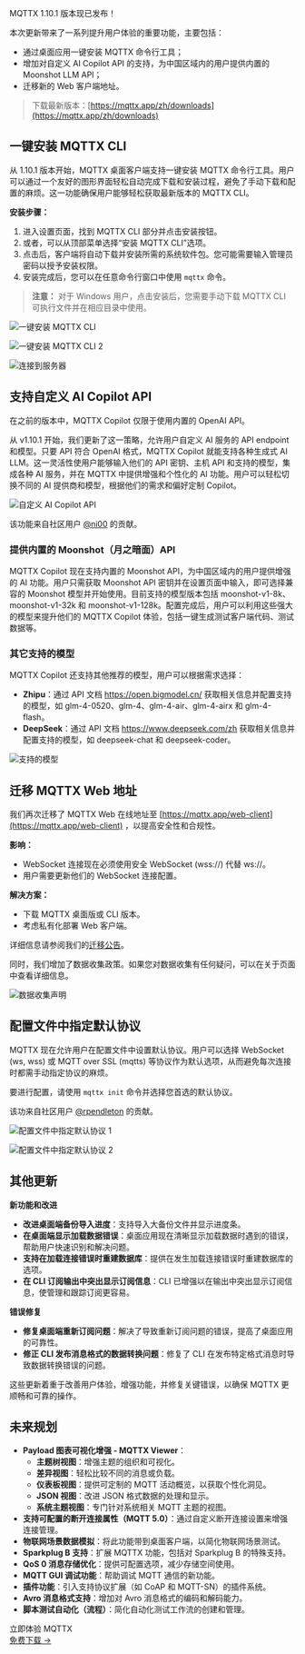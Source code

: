 MQTTX 1.10.1 版本现已发布！

本次更新带来了一系列提升用户体验的重要功能，主要包括：

- 通过桌面应用一键安装 MQTTX 命令行工具；
- 增加对自定义 AI Copilot API 的支持，为中国区域内的用户提供内置的 Moonshot LLM API；
- 迁移新的 Web 客户端地址。

> 下载最新版本：[https://mqttx.app/zh/downloads](https://mqttx.app/zh/downloads)

## 一键安装 MQTTX CLI

从 1.10.1 版本开始，MQTTX 桌面客户端支持一键安装 MQTTX 命令行工具。用户可以通过一个友好的图形界面轻松自动完成下载和安装过程，避免了手动下载和配置的麻烦。这一功能确保用户能够轻松获取最新版本的 MQTTX CLI。

**安装步骤：**

1. 进入设置页面，找到 MQTTX CLI 部分并点击安装按钮。
2. 或者，可以从顶部菜单选择“安装 MQTTX CLI”选项。
3. 点击后，客户端将自动下载并安装所需的系统软件包。您可能需要输入管理员密码以授予安装权限。
4. 安装完成后，您可以在任意命令行窗口中使用 `mqttx` 命令。

> **注意：** 对于 Windows 用户，点击安装后，您需要手动下载 MQTTX CLI 可执行文件并在相应目录中使用。

![一键安装 MQTTX CLI](https://assets.emqx.com/images/71a4c60eda5073fc7416994e04608eaa.png)

![一键安装 MQTTX CLI 2](https://assets.emqx.com/images/6dbe3b020f60b8beef42cceb7d7855d1.png)

![连接到服务器](https://assets.emqx.com/images/aac57a3cc3b33f5977e10168527d305a.png)

## 支持自定义 AI Copilot API

在之前的版本中，MQTTX Copilot 仅限于使用内置的 OpenAI API。

从 v1.10.1 开始，我们更新了这一策略，允许用户自定义 AI 服务的 API endpoint 和模型。只要 API 符合 OpenAI 格式，MQTTX Copilot 就能支持各种生成式 AI LLM。这一灵活性使用户能够输入他们的 API 密钥、主机 API 和支持的模型，集成各种 AI 服务，并在 MQTTX 中提供增强和个性化的 AI 功能。用户可以轻松切换不同的 AI 提供商和模型，根据他们的需求和偏好定制 Copilot。

![自定义 AI Copilot API](https://assets.emqx.com/images/db636c0504b80edededf73cefca9a772.png)

该功能来自社区用户 [@ni00](https://github.com/ni00) 的贡献。

### 提供内置的 Moonshot（月之暗面）API

MQTTX Copilot 现在支持内置的 Moonshot API，为中国区域内的用户提供增强的 AI 功能。用户只需获取 Moonshot API 密钥并在设置页面中输入，即可选择兼容的 Moonshot 模型并开始使用。目前支持的模型版本包括 moonshot-v1-8k、moonshot-v1-32k 和 moonshot-v1-128k。配置完成后，用户可以利用这些强大的模型来提升他们的 MQTTX Copilot 体验，包括一键生成测试客户端代码、测试数据等。

### 其它支持的模型

MQTTX Copilot 还支持其他推荐的模型，用户可以根据需求选择：

- **Zhipu**：通过 API 文档 https://open.bigmodel.cn/  获取相关信息并配置支持的模型，如 glm-4-0520、glm-4、glm-4-air、glm-4-airx 和 glm-4-flash。
- **DeepSeek**：通过 API 文档 https://www.deepseek.com/zh  获取相关信息并配置支持的模型，如 deepseek-chat 和 deepseek-coder。

![支持的模型](https://assets.emqx.com/images/d21e4492939d72901cdab916c6081ec8.png)

## 迁移 MQTTX Web 地址

我们再次迁移了 MQTTX Web 在线地址至 [https://mqttx.app/web-client](https://mqttx.app/web-client) ，以提高安全性和合规性。

**影响：**

- WebSocket 连接现在必须使用安全 WebSocket (wss://) 代替 ws://。
- 用户需要更新他们的 WebSocket 连接配置。

**解决方案：**

- 下载 MQTTX 桌面版或 CLI 版本。
- 考虑私有化部署 Web 客户端。

详细信息请参阅我们的[迁移公告](https://www.emqx.com/zh/blog/mqttx-web-migration-announcement#why-migrate)。

同时，我们增加了数据收集政策。如果您对数据收集有任何疑问，可以在关于页面中查看详细信息。

![数据收集声明](https://assets.emqx.com/images/53bbea720a85c28eb1218ab691a76810.png)

## 配置文件中指定默认协议

MQTTX 现在允许用户在配置文件中设置默认协议。用户可以选择 WebSocket (ws, wss) 或 MQTT over SSL (mqtts) 等协议作为默认选项，从而避免每次连接时都需手动指定协议的麻烦。

要进行配置，请使用 `mqttx init` 命令并选择您首选的默认协议。

该功来自社区用户 [@rpendleton](https://github.com/rpendleton) 的贡献。

![配置文件中指定默认协议 1](https://assets.emqx.com/images/a478bace38457ffa64d42678c75a3bf2.png)

![配置文件中指定默认协议 2](https://assets.emqx.com/images/8d17eb132a2365d7684668b962b6ecc9.png)

## 其他更新

**新功能和改进**

- **改进桌面端备份导入进度**：支持导入大备份文件并显示进度条。
- **在桌面端显示加载数据错误**：桌面应用现在清晰显示加载数据时遇到的错误，帮助用户快速识别和解决问题。
- **支持在加载连接错误时重建数据库**：提供在发生加载连接错误时重建数据库的选项。
- **在 CLI 订阅输出中突出显示订阅信息**：CLI 已增强以在输出中突出显示订阅信息，使管理和跟踪订阅更容易。

**错误修复**

- **修复桌面端重新订阅问题**：解决了导致重新订阅问题的错误，提高了桌面应用的可靠性。
- **修正 CLI 发布消息格式的数据转换问题**：修复了 CLI 在发布特定格式消息时导致数据转换错误的问题。

这些更新着重于改善用户体验，增强功能，并修复关键错误，以确保 MQTTX 更顺畅和可靠的操作。

## 未来规划

- **Payload 图表可视化增强 - MQTTX Viewer**：
  - **主题树视图**：增强主题的组织和可视化。
  - **差异视图**：轻松比较不同的消息或负载。
  - **仪表板视图**：提供可定制的 MQTT 活动概览，以获取个性化洞见。
  - **JSON 视图**：改进 JSON 格式数据的处理和显示。
  - **系统主题视图**：专门针对系统相关 MQTT 主题的视图。
- **支持可配置的断开连接属性（MQTT 5.0）**：通过自定义断开连接设置来增强连接管理。
- **物联网场景数据模拟**：将此功能带到桌面客户端，以简化物联网场景测试。
- **Sparkplug B 支持**：扩展 MQTTX 功能，包括对 Sparkplug B 的特殊支持。
- **QoS 0 消息存储优化**：提供可配置选项，减少存储空间使用。
- **MQTT GUI 调试功能**：帮助调试 MQTT 通信的新功能。
- **插件功能**：引入支持协议扩展（如 CoAP 和 MQTT-SN）的插件系统。
- **Avro 消息格式支持**：增加对 Avro 消息格式的编码和解码能力。
- **脚本测试自动化（流程）**：简化自动化测试工作流的创建和管理。

 

<section class="promotion">
    <div>
        立即体验 MQTTX
    </div>
    <a href="https://mqttx.app/zh/downloads" class="button is-gradient">免费下载 →</a>
</section>
